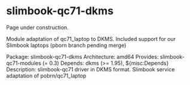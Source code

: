 # slimbook-qc71-dkms

Page under construction.

Module adaptation of qc71_laptop to DKMS.
Included support for our Slimbook laptops (pborn branch pending merge)

Package: slimbook-qc71-dkms
Architecture: amd64
Provides: slimbook-qc71-modules (= 0.3)
Depends: dkms (>= 1.95), ${misc:Depends}
Description: slimbook-qc71 driver in DKMS format.
 Slimbook service adaptation of pobrn/qc71_laptop

